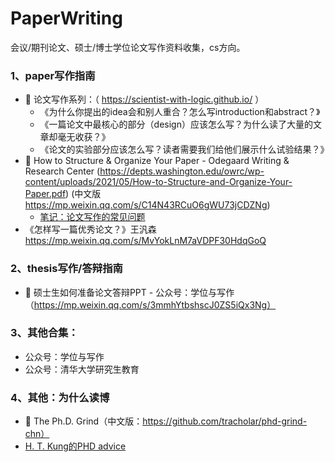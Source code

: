 # PaperWriting
会议/期刊论文、硕士/博士学位论文写作资料收集，cs方向。

### 1、paper写作指南
- 🌟 论文写作系列：（ https://scientist-with-logic.github.io/ ）
    - 《为什么你提出的idea会和别人重合？怎么写introduction和abstract？》
    - 《一篇论文中最核心的部分（design）应该怎么写？为什么读了大量的文章却毫无收获？》
    - 《论文的实验部分应该怎么写？读者需要我们给他们展示什么试验结果？》
- 🌟 How to Structure & Organize Your Paper - Odegaard Writing & Research Center (https://depts.washington.edu/owrc/wp-content/uploads/2021/05/How-to-Structure-and-Organize-Your-Paper.pdf) (中文版 https://mp.weixin.qq.com/s/C14N43RCuO6gWU73jCDZNg)
    - [笔记：论文写作的常见问题](https://github.com/TracyMonkey/PaperWriting/blob/main/%E8%AE%BA%E6%96%87%E5%86%99%E4%BD%9C%E7%9A%84%E5%B8%B8%E8%A7%81%E9%97%AE%E9%A2%98.md)
- 《怎样写一篇优秀论文？》王汎森 https://mp.weixin.qq.com/s/MvYokLnM7aVDPF30HdqGoQ

### 2、thesis写作/答辩指南
- 🌟 硕士生如何准备论文答辩PPT - 公众号：学位与写作（https://mp.weixin.qq.com/s/3mmhYtbshscJ0ZS5iQx3Ng）

### 3、其他合集：
- 公众号：学位与写作
- 公众号：清华大学研究生教育

### 4、其他：为什么读博
- 🌟 The Ph.D. Grind（中文版：https://github.com/tracholar/phd-grind-chn）
- [H. T. Kung的PHD advice](https://www.eecs.harvard.edu/htk/phdadvice/)

